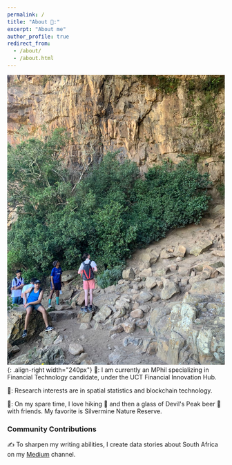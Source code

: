 ```yaml
---
permalink: /
title: "About 📌:"
excerpt: "About me"
author_profile: true
redirect_from: 
  - /about/
  - /about.html
---
```

![Silvermine Nature Reserve](/images/silvermine.jpg){: .align-right width="240px"}
👔: I am currently an MPhil specializing in Financial Technology candidate, under the UCT Financial Innovation Hub. 

🎯: Research interests are in spatial statistics and blockchain technology.  

🎨: On my spare time, I love hiking 🥾 and then a glass of Devil's Peak beer 🍺 with friends. My favorite is Silvermine Nature Reserve. 

### Community Contributions 
✍️ To sharpen my writing abilities, I create data stories about South Africa on my [Medium](https://medium.com/@lenstwist) channel.

